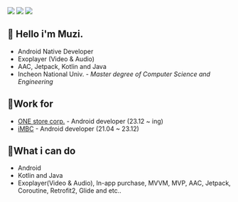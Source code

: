 <a href="https://www.linkedin.com/in/taehwan-kim-41236b166/" rel="nofollow" class="rich-diff-level-one"><img src="https://camo.githubusercontent.com/9d18787ddc228c874f94299d229f5942de6bf2306faeeb6738e9259ef5a61591/68747470733a2f2f696d672e736869656c64732e696f2f62616467652f2d4c696e6b6564496e2d3041363643323f6c6f676f3d6c696e6b6564696e" data-canonical-src="https://img.shields.io/badge/-LinkedIn-0A66C2?logo=linkedin" style="max-width: 100%;"></a> <a href="https://laruma.tistory.com/" rel="nofollow" class="rich-diff-level-one"><img src="https://camo.githubusercontent.com/d90d2b6cc74b73188d77debc74ad1760a210f2a6a4f8e3d891f32aed3914c09d/68747470733a2f2f696d672e736869656c64732e696f2f62616467652f2d5465636820426c6f672d3138313731373f6c6f676f3d676974687562" data-canonical-src="https://img.shields.io/badge/-Tech Blog-181717?logo=github" style="max-width: 100%;"></a> <a href="https://wiggly-clutch-5f5.notion.site/Kim-TaeHwan-ada988e028364e939518361804e24b46" rel="nofollow" class="rich-diff-level-one"><img src="https://img.shields.io/badge/Portfolio-F05138?style=flat"/></a>

## 🥰 Hello i'm Muzi.
- Android Native Developer
- Exoplayer (Video & Audio)
- AAC, Jetpack, Kotlin and Java
- Incheon National Univ. - *Master degree of Computer Science and Engineering*

## 📱Work for
- <a href="https://www.onestorecorp.com">ONE store corp.</a> - Android developer (23.12 ~ ing)
- <a href="https://www.imbc.com">iMBC</a> - Android developer (21.04 ~ 23.12)

## 📌What i can do
- Android
- Kotlin and Java 
- Exoplayer(Video & Audio), In-app purchase, MVVM, MVP, AAC, Jetpack, Coroutine, Retrofit2, Glide and etc..
